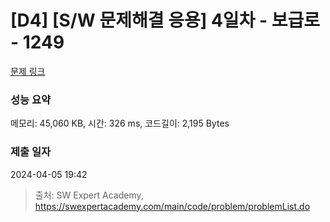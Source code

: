 # [D4] [S/W 문제해결 응용] 4일차 - 보급로 - 1249 

[문제 링크](https://swexpertacademy.com/main/code/problem/problemDetail.do?contestProbId=AV15QRX6APsCFAYD) 

### 성능 요약

메모리: 45,060 KB, 시간: 326 ms, 코드길이: 2,195 Bytes

### 제출 일자

2024-04-05 19:42



> 출처: SW Expert Academy, https://swexpertacademy.com/main/code/problem/problemList.do